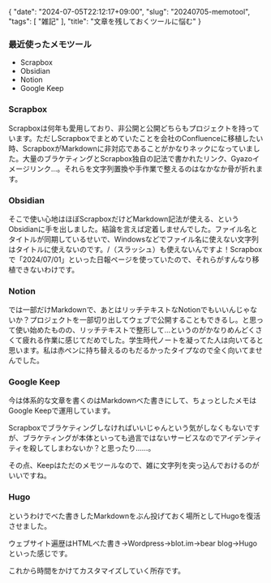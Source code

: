 {
   "date": "2024-07-05T22:12:17+09:00",
   "slug": "20240705-memotool",
   "tags": [
      "雑記"
   ],
   "title": "文章を残しておくツールに悩む"
}

### 最近使ったメモツール

- Scrapbox
- Obsidian
- Notion
- Google Keep

### Scrapbox

Scrapboxは何年も愛用しており、非公開と公開どちらもプロジェクトを持っています。ただしScrapboxでまとめていたことを会社のConfluenceに移植したい時、ScrapboxがMarkdownに非対応であることがかなりネックになっていました。大量のブラケティングとScrapbox独自の記法で書かれたリンク、Gyazoイメージリンク…。それらを文字列置換や手作業で整えるのはなかなか骨が折れます。

### Obsidian

そこで使い心地はほぼScrapboxだけどMarkdown記法が使える、というObsidianに手を出しました。結論を言えば定着しませんでした。ファイル名とタイトルが同期しているせいで、Windowsなどでファイル名に使えない文字列はタイトルに使えないのです。/（スラッシュ）も使えないんですよ！Scrapboxで「2024/07/01」といった日報ページを使っていたので、それらがすんなり移植できないわけです。

### Notion

では一部だけMarkdownで、あとはリッチテキストなNotionでもいいんじゃないか？プロジェクトを一部切り出してウェブで公開することもできるし。と思って使い始めたものの、リッチテキストで整形して…というのがかなりめんどくさくて疲れる作業に感じてだめでした。学生時代ノートを凝ってた人は向いてると思います。私は赤ペンに持ち替えるのもだるかったタイプなので全く向いてませんでした。

### Google Keep

今は体系的な文章を書くのはMarkdownべた書きにして、ちょっとしたメモはGoogle Keepで運用しています。

Scrapboxでブラケティングしなければいいじゃんという気がしなくもないですが、ブラケティングが本体といっても過言ではないサービスなのでアイデンティティを殺してしまわないか？と思ったり……。

その点、Keepはただのメモツールなので、雑に文字列を突っ込んでおけるのがいいですね。

### Hugo

というわけでべた書きしたMarkdownをぶん投げておく場所としてHugoを復活させました。

ウェブサイト遍歴はHTMLべた書き→Wordpress→blot.im→bear blog→Hugoといった感じです。

これから時間をかけてカスタマイズしていく所存です。

